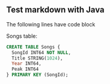 ## Test markdown with Java

The following lines have code block

Songs table:

```sql
CREATE TABLE Songs {
  SongId INT64 NOT NULL,
  Title STRING(1024),
  Year INT64,
  Peak INT64
} PRIMARY KEY (SongId);
```
